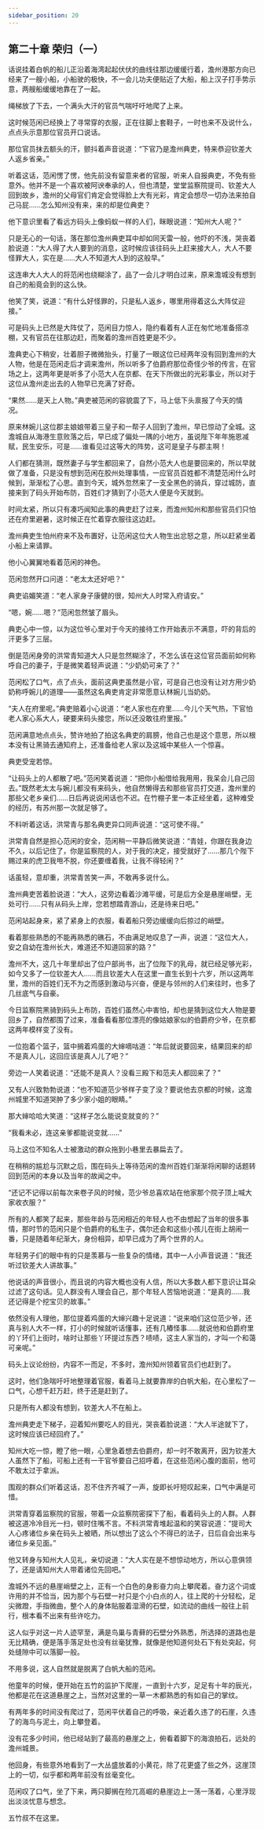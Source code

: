 ```yaml
---
sidebar_position: 20
---
```


## 第二十章 **荣归（一）**

话说挂着白帆的船儿正沿着海湾起起伏伏的曲线往那边缓缓行着，澹州港那方向已经来了一艘小船，小船驶的极快，不一会儿功夫便贴近了大船，船上汉子打手势示意，两艘船缓缓地靠在了一起。

绳梯放了下去，一个满头大汗的官员气喘吁吁地爬了上来。

这时候范闲已经换上了寻常穿的衣服，正在往脚上套鞋子，一时也来不及说什么，点点头示意那位官员开口说话。

那位官员抹去额头的汗，颤抖着声音说道：“下官乃是澹州典吏，特来恭迎钦差大人返乡省亲。”

听着这话，范闲愣了愣，他先前没有留意来者的官服，听来人自报典吏，不免有些意外。他并不是一个喜欢被阿谀奉承的人，但也清楚，堂堂监察院提司、钦差大人回到故乡，澹州的父母官们肯定会觉得脸上大有光彩，肯定会想尽一切办法来拍自己马屁……怎么知州没有来，来的却是位典吏？

他下意识里看了看远方码头上像蚂蚁一样的人们，眯眼说道：“知州大人呢？”

只是无心的一句话，落在那位澹州典吏耳中却如同天雷一般，他吓的不浅，哭丧着脸说道：“大人得了大人要到的消息，这时候应该往码头上赶来接大人，大人不要怪罪大人，实在是……大人不知道大人到的这般早。”

这连串大人大人的将范闲也绕糊涂了，品了一会儿才明白过来，原来澹城没有想到自己的船竟会到的这么快。

他笑了笑，说道：“有什么好怪罪的，只是私人返乡，哪里用得着这么大阵仗迎接。”

可是码头上已然是大阵仗了，范闲目力惊人，隐约看着有人正在匆忙地准备搭凉棚，又有官员在往那边赶，而聚着的澹州百姓更是不少。

澹典吏心下稍安，壮着胆子微微抬头，打量了一眼这位已经两年没有回到澹州的大人物，他是在范闲走后才调来澹州，所以听多了伯爵府那位奇怪少爷的传言，在官场之上，这两年更是听多了小范大人在京都、在天下所做出的光彩事业，所以对于这位从澹州走出去的人物早已充满了好奇。

“果然……是天上人物。”典吏被范闲的容貌震了下，马上低下头禀报了今天的情况。

原来林婉儿这位郡主娘娘带着三皇子和一帮子人回到了澹州，早已惊动了全城。这澹城自从海港生意败落之后，早已成了偏处一隅的小地方，虽说陛下年年施恩减赋，民生安乐，可是……谁看见过这等大的阵势，这可是皇子与郡主啊！

人们都在猜测，既然妻子与学生都回来了，自然小范大人也是要回来的，所以早就做了准备，只是没有想到范闲在胶州处理事情，一应官员百姓都不清楚范闲什么时候到，渐渐松了心思。直到今天，城外忽然来了一支全黑色的骑兵，穿过城防，直接来到了码头开始布防，百姓们才猜到了小范大人便是今天就到。

时间太紧，所以只有凑巧闻知此事的典吏赶了过来，而澹州知州和那些官员们只怕还在府里避暑，这时候正在忙着穿衣服往这边赶。

澹州典吏生怕州府来不及布置好，让范闲这位大人物生出忿怒之意，所以赶紧坐着小船上来请罪。

他小心翼翼地看着范闲的神色。

范闲忽然开口问道：“老太太还好吧？”

典吏谄媚笑道：“老人家身子康健的很，知州大人时常入府请安。”

“嗯，婉……嗯？”范闲忽然皱了眉头。

典吏心中一惊，以为这位爷心里对于今天的接待工作开始表示不满意，吓的背后的汗更多了三层。

倒是范闲身旁的洪常青知道大人只是忽然糊涂了，不怎么该在这位官员面前如何称呼自己的妻子，于是微笑着轻声说道：“少奶奶可来了？”

范闲松了口气，点了点头，面前这典吏虽然是小官，可是自己也没有让对方用少奶奶称呼婉儿的道理——虽然这名典吏肯定非常愿意认林婉儿当奶奶。

“夫人在府里呢。”典吏赔着小心说道：“老人家也在府里……今儿个天气热，下官怕老人家心系大人，硬要来码头接您，所以还没敢往府里报。”

范闲满意地点点头，赞许地拍了拍这名典吏的肩膀，他自己也是这个意思，所以根本没有让黑骑去通知府上，还准备给老人家以及这城中某些人一个惊喜。

典吏受宠若惊。

“让码头上的人都散了吧。”范闲笑着说道：“把你小船借给我用用，我呆会儿自己回去。”既然老太太与婉儿都没有来码头，他自然懒得去和那些官员打交道，澹州里的那些父老乡亲们……日后再说说闲话也不迟。在竹棚子里一本正经坐着，这种难受的经历，有苏州那一次就足够了。

不料听着这话，洪常青与那名典吏异口同声说道：“这可使不得。”

洪常青自然是担心范闲的安全，范闲稍一平静后微笑说道：“青娃，你跟在我身边不久，以后记住了，你是监察院的人，对于我的决定，接受就好了……那几个陛下赐过来的虎卫我甩不脱，你还要缠着我，让我不得轻闲？”

话虽轻，意却重，洪常青苦笑一声，不敢再多说什么。

澹州典吏苦着脸说道：“大人，这旁边看着沙滩平缓，可是后方全是悬崖峭壁，无处可行……只有从码头上岸，您若想踏青游山，还是待来日吧。”

范闲站起身来，紧了紧身上的衣服，看着船只旁边缓缓向后掠过的峭壁。

看着那些熟悉的不能再熟悉的礁石，不由满足地叹息了一声，说道：“这位大人，安之自幼在澹州长大，难道还不知道回家的路？”

澹州不大，这几十年里却出了位户部尚书，出了位陛下的乳母，就已经足够光彩，如今又多了一位钦差大人……而且钦差大人在这里一直生长到十六岁，所以这两年里，澹州的百姓们无不为之而感到激动与兴奋，便是与邻州的人们来往时，也多了几丝底气与自豪。

今日监察院黑骑到码头上布防，百姓们虽然心中害怕，却也是猜到这位大人物是要回乡了，自然都围了过来，准备看看那位漂亮的像姑娘家似的伯爵府少爷，在京都这两年模样变了没有。

一位抱着个篮子，篮中搁着鸡蛋的大婶嘀咕道：“年后就说要回来，结果回来的却不是真人儿，这回应该是真人儿了吧？”

旁边一人笑着说道：“还能不是真人？没看三殿下和范夫人都回来了？”

又有人兴致勃勃说道：“也不知道范少爷样子变了没？要说他去京都的时候，这澹州城里不知道哭肿了多少家小姐的眼睛。”

那大婶哈哈大笑道：“这样子怎么能说变就变的？”

“我看未必，连这亲爹都能说变就……”

马上这位不知名人士被激动的群众拖到小巷里去暴扁去了。

在稍稍的尴尬与沉默之后，围在码头上等待范闲的澹州百姓们渐渐将闲聊的话题转回到范闲的本身以及当年的故闻之中。

“还记不记得以前每次来卷子风的时候，范少爷总喜欢站在他家那个院子顶上喊大家收衣服？”

所有的人都笑了起来，那些年龄与范闲相近的年轻人也不由想起了当年的很多事情，那时节的范闲只是个伯爵府的私生子，偶尔还会和这些小孩儿在街上胡闹一番，只是随着年纪渐大，身份相异，却早已成为了两个世界的人。

年轻男子们的眼中有的只是羡慕与一些复杂的情绪，其中一人小声音说道：“我还听过钦差大人讲故事。”

他说话的声音很小，而且说的内容大概也没有人信，所以大多数人都下意识让耳朵过滤了这句话。见人群没有人理会自己，那个年轻人苦恼地说道：“是真的……我还记得是个挖宝贝的故事。”

依然没有人理他，那位提着鸡蛋的大婶兴趣十足说道：“说来咱们这位范少爷，还真与别人大不一样，打小的时候就听话懂事，还有几樁怪事……就说他和伯爵府里的丫环们上街时，啥时让那些丫环提过东西？啧啧，这主人家当的，才叫一个和蔼可亲呢。”

码头上议论纷纷，内容不一而足，不多时，澹州知州领着官员们也赶到了。

这时，他们急喘吁吁地整理着官服，看着马上就要靠岸的白帆大船，在心里松了一口气，心想千赶万赶，终于还是赶到了。

只是所有人都没有想到，钦差大人不在船上。

澹州典吏走下梯子，迎着知州要吃人的目光，哭丧着脸说道：“大人半途就下了，这时候应该已经回府了。”

知州大吃一惊，瞪了他一眼，心里急着想去伯爵府，却一时不敢离开，因为钦差大人虽然下了船，可船上还有一干官爷要自己招呼着，在这些范闲心腹的面前，他可不敢太过于拿派。

围观的群众们听着这话，忍不住齐齐喊了一声，旋即长吁短叹起来，口气中满是可惜。

洪常青穿着监察院的官服，带着一众监察院密探下了船，看着码头上的人群。人群被这道冷冷目光一扫，顿时住嘴不言。不料洪常青堆起温和的笑容说道：“提司大人心疼诸位乡亲在码头上被晒，所以想出了这么个不得已的法子，日后自会出来与诸位乡亲见面。”

他又转身与知州大人见礼，亲切说道：“大人实在是不想惊动地方，所以心意俱领了，还是请知州大人带着诸位先回吧。”

澹城外不远的悬崖峭壁之上，正有一个白色的身影奋力向上攀爬着。奋力这个词或许用的并不恰当，因为那个与石壁一衬只是个小白点的人，往上爬的十分轻松，足尖微蹬，手指微曲，整个人的身体贴服着湿滑的石壁，如流动的曲线一般往上前行，根本看不出来有些许吃力。

这人似乎对这一片人迹罕至，满是鸟巢与青藓的石壁分外熟悉，所选择的道路也是无比精确，便是落手落足处也没有丝毫犹豫，就像是他知道何处石下有处突起，何处缝隙中可以落脚一般。

不用多说，这人自然就是脱离了白帆大船的范闲。

他童年的时候，便开始在五竹的监护下爬崖，一直到十六岁，足足有十年的辰光，他都是花在这道悬崖之上，当然对这里的一草一木都熟悉的有如自己的掌纹。

有两年多的时间没有爬过了，范闲平伏着自己的呼吸，亲近着久违了的石崖，久违了的海鸟与泥土，向上攀登着。

没有花多少时间，他已经站到了最高的悬崖之上，俯看着脚下的海浪拍石，远处的澹州城景。

他回身，有些意外地看到了一大丛盛放着的小黄花，除了花更盛了些之外，这崖顶上的一切，似乎都和两年前没有丝毫变化。

范闲叹了口气，坐了下来，两只脚搁在险兀高崛的悬崖边上一荡一荡着，心里浮现出淡淡忧意与想念。

五竹叔不在这里。

